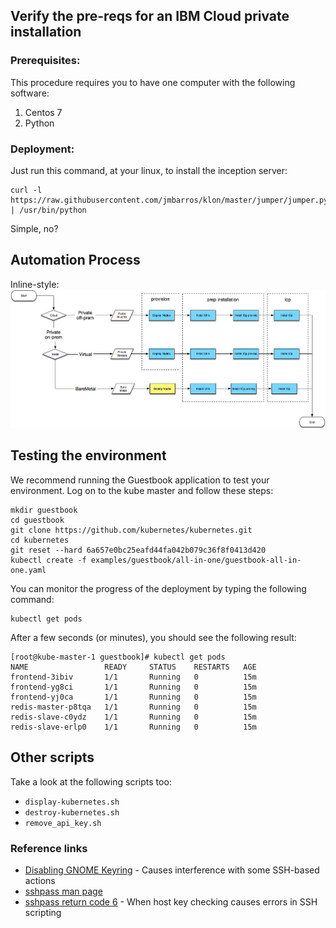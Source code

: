 ## Verify the pre-reqs for an IBM Cloud private installation

### Prerequisites:

This procedure requires you to have one computer with the following software:

1. Centos 7
2. Python


### Deployment:
Just run this command, at your linux, to install the inception server:

```
curl -l https://raw.githubusercontent.com/jmbarros/klon/master/jumper/jumper.py | /usr/bin/python
```

Simple, no?

## Automation Process 

Inline-style: 
![alt text](https://github.com/jmbarros/icp_inception/blob/master/images/coe-icp.png "Automation Model")

## Testing the environment

We recommend running the Guestbook application to test your environment.
Log on to the kube master and follow these steps:

    mkdir guestbook
    cd guestbook
    git clone https://github.com/kubernetes/kubernetes.git
    cd kubernetes
    git reset --hard 6a657e0bc25eafd44fa042b079c36f8f0413d420
    kubectl create -f examples/guestbook/all-in-one/guestbook-all-in-one.yaml

You can monitor the progress of the deployment by typing the following command:

    kubectl get pods

After a few seconds (or minutes), you should see the following result:

    [root@kube-master-1 guestbook]# kubectl get pods
    NAME                 READY     STATUS    RESTARTS   AGE
    frontend-3ibiv       1/1       Running   0          15m
    frontend-yg8ci       1/1       Running   0          15m
    frontend-yj0ca       1/1       Running   0          15m
    redis-master-p8tqa   1/1       Running   0          15m
    redis-slave-c0ydz    1/1       Running   0          15m
    redis-slave-erlp0    1/1       Running   0          15m

## Other scripts

Take a look at the following scripts too:

* `display-kubernetes.sh`
* `destroy-kubernetes.sh`
* `remove_api_key.sh`

### Reference links
* [Disabling GNOME Keyring](https://chrisjean.com/ubuntu-ssh-fix-for-agent-admitted-failure-to-sign-using-the-key/) - Causes interference with some SSH-based actions
* [sshpass man page](http://manpages.ubuntu.com/manpages/trusty/man1/sshpass.1.html)
* [sshpass return code 6](http://stackoverflow.com/questions/33961214/docker-run-fails-with-returned-a-non-zero-code-6) - When host key checking causes errors in SSH scripting
